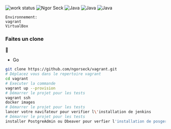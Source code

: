 ![work status](https://img.shields.io/badge/work-on%20progress-red.svg) 
![Ngor Seck](https://img.shields.io/badge/Ngor%20Seck-Java-green) 
![Java](https://img.shields.io/badge/Ngor%20Seck-iac2%20-yellowgreen)
![Java](https://img.shields.io/badge/Ngor%20Seck-vagrant2%20-yellowgreen)
![Java](https://img.shields.io/badge/Ngor%20Seck-shell2%20-yellowgreen)
```
Environnement: 
vagrant
VirtualBox

```

### Faites un clone
:rocket:

* Go

```bash 
git clone https://github.com/ngorseck/vagrant.git
# Déplacez vous dans le repertoire vagrant  
cd vagrant
# Executer la commande  
vagrant up --provision
# Démarrer le projet pour les tests 
vagrant ssh
docker images
# Démarrer le projet pour les tests 
lancer votre navifateur pour verifier l\'installation de jenkins
# Démarrer le projet pour les tests 
installer PostgreAdmin ou Dbeaver pour verfier l'installation de posgers

```
